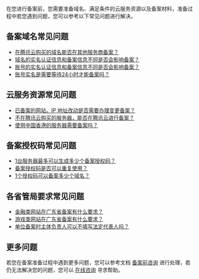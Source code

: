 在您进行备案前，您需要准备域名、满足条件的云服务资源以及备案材料，准备过程中若您遇到问题，您可以参考以下常见问题进行解决。

## 备案域名常见问题
- [在腾讯云购买的域名能否在其他服务商备案？](https://cloud.tencent.com/document/product/243/19631#.E5.9C.A8.E8.85.BE.E8.AE.AF.E4.BA.91.E8.B4.AD.E4.B9.B0.E7.9A.84.E5.9F.9F.E5.90.8D.E8.83.BD.E5.90.A6.E5.9C.A8.E5.85.B6.E4.BB.96.E6.9C.8D.E5.8A.A1.E5.95.86.E5.A4.87.E6.A1.88.EF.BC.9F)
- [域名的实名认证信息和备案信息不同是否会影响备案？](https://cloud.tencent.com/document/product/243/19629#.E5.9F.9F.E5.90.8D.E7.9A.84.E5.AE.9E.E5.90.8D.E8.AE.A4.E8.AF.81.E4.BF.A1.E6.81.AF.E5.92.8C.E5.A4.87.E6.A1.88.E4.BF.A1.E6.81.AF.E4.B8.8D.E5.90.8C.E6.98.AF.E5.90.A6.E4.BC.9A.E5.BD.B1.E5.93.8D.E5.A4.87.E6.A1.88.EF.BC.9F)
- [账号的实名认证信息和备案信息不同是否会影响备案？](https://cloud.tencent.com/document/product/243/19629#.E8.B4.A6.E5.8F.B7.E7.9A.84.E5.AE.9E.E5.90.8D.E8.AE.A4.E8.AF.81.E4.BF.A1.E6.81.AF.E5.92.8C.E5.A4.87.E6.A1.88.E4.BF.A1.E6.81.AF.E4.B8.8D.E5.90.8C.E6.98.AF.E5.90.A6.E4.BC.9A.E5.BD.B1.E5.93.8D.E5.A4.87.E6.A1.88.EF.BC.9F)
- [账号实名是需要等待24小时才能备案吗？](https://cloud.tencent.com/document/product/243/19629#.E8.B4.A6.E5.8F.B7.E5.AE.9E.E5.90.8D.E6.98.AF.E9.9C.80.E8.A6.81.E7.AD.89.E5.BE.8548.E5.B0.8F.E6.97.B6.E6.89.8D.E8.83.BD.E5.A4.87.E6.A1.88.E5.90.97.EF.BC.9F)



## 云服务资源常见问题
- [已备案的网站，IP 地址改动是否需要办理变更备案？](https://cloud.tencent.com/document/product/243/19617#.E6.9B.B4.E6.8D.A2.E6.88.90.E8.85.BE.E8.AE.AF.E4.BA.91.E7.9A.84.E5.85.B6.E5.AE.83-ip-.E6.98.AF.E5.90.A6.E9.9C.80.E8.A6.81.E9.87.8D.E6.96.B0.E5.A4.87.E6.A1.88.E6.88.96.E5.8F.98.E6.9B.B4.E5.A4.87.E6.A1.88.EF.BC.9F)
- [不在腾讯云购买的服务器，能否在腾讯云进行备案？](https://cloud.tencent.com/document/product/243/19631#.E4.B8.8D.E5.9C.A8.E8.85.BE.E8.AE.AF.E4.BA.91.E8.B4.AD.E4.B9.B0.E7.9A.84.E6.9C.8D.E5.8A.A1.E5.99.A8.EF.BC.8C.E8.83.BD.E5.90.A6.E5.9C.A8.E8.85.BE.E8.AE.AF.E4.BA.91.E8.BF.9B.E8.A1.8C.E5.A4.87.E6.A1.88.EF.BC.9F)
- [使用中国香港的服务器需要备案吗？](https://cloud.tencent.com/document/product/243/19630#.E4.BD.BF.E7.94.A8.E4.B8.AD.E5.9B.BD.E9.A6.99.E6.B8.AF.E7.9A.84.E6.9C.8D.E5.8A.A1.E5.99.A8.E9.9C.80.E8.A6.81.E5.A4.87.E6.A1.88.E5.90.97.EF.BC.9F)

## 备案授权码常见问题
- [1台服务器最多可以生成多少个备案授权码？](https://cloud.tencent.com/document/product/243/19621#1.E5.8F.B0.E6.9C.8D.E5.8A.A1.E5.99.A8.E6.9C.80.E5.A4.9A.E5.8F.AF.E4.BB.A5.E7.94.9F.E6.88.90.E5.A4.9A.E5.B0.91.E4.B8.AA.E5.A4.87.E6.A1.88.E6.8E.88.E6.9D.83.E7.A0.81.EF.BC.9F)
- [备案授权码是否可以重复使用？](https://cloud.tencent.com/document/product/243/19621#.E5.A4.87.E6.A1.88.E6.8E.88.E6.9D.83.E7.A0.81.E6.98.AF.E5.90.A6.E5.8F.AF.E4.BB.A5.E9.87.8D.E5.A4.8D.E4.BD.BF.E7.94.A8.EF.BC.9F)
- [1个授权码可以备案多少个域名？](https://cloud.tencent.com/document/product/243/19621#1.E4.B8.AA.E6.8E.88.E6.9D.83.E7.A0.81.E5.8F.AF.E4.BB.A5.E5.A4.87.E6.A1.88.E5.A4.9A.E5.B0.91.E4.B8.AA.E5.9F.9F.E5.90.8D.EF.BC.9F)

## 各省管局要求常见问题
- [金融类网站在广东省备案有什么要求？](https://cloud.tencent.com/document/product/243/19623#.E9.87.91.E8.9E.8D.E7.B1.BB.E7.BD.91.E7.AB.99.E5.9C.A8.E5.B9.BF.E4.B8.9C.E7.9C.81.E5.A4.87.E6.A1.88.E6.9C.89.E4.BB.80.E4.B9.88.E8.A6.81.E6.B1.82.EF.BC.9F)
- [游戏类网站在广东省备案有什么要求？](https://cloud.tencent.com/document/product/243/19623#.E6.B8.B8.E6.88.8F.E7.B1.BB.E7.BD.91.E7.AB.99.E5.9C.A8.E5.B9.BF.E4.B8.9C.E7.9C.81.E5.A4.87.E6.A1.88.E6.9C.89.E4.BB.80.E4.B9.88.E8.A6.81.E6.B1.82.EF.BC.9F)
- [单位备案时主体负责人可以不填写法定代表人吗？](https://cloud.tencent.com/document/product/243/19640#.E5.8D.95.E4.BD.8D.E5.A4.87.E6.A1.88.E6.97.B6.E4.B8.BB.E4.BD.93.E8.B4.9F.E8.B4.A3.E4.BA.BA.E5.8F.AF.E4.BB.A5.E4.B8.8D.E5.A1.AB.E5.86.99.E6.B3.95.E5.AE.9A.E4.BB.A3.E8.A1.A8.E4.BA.BA.E5.90.97.EF.BC.9F)

## 更多问题
若您在备案准备过程中遇到更多问题，您可以参考文档 [备案前咨询](https://cloud.tencent.com/document/product/243/19630) 进行处理，若仍无法解决您的问题，您可以 [在线咨询](https://cloud.tencent.com/online-service?from=connect-us) 寻求帮助。


